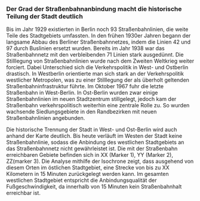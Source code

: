 ### Der Grad der Straßenbahnanbindung macht die historische Teilung der Stadt deutlich

Bis im Jahr 1929 existierten in Berlin noch 93 Straßenbahnlinien, die weite Teile des Stadtgebiets umfassten. In den 
frühen 1930er Jahren begann der langsame Abbau des Berliner Straßenbahnnetzes, indem die Linien 42 und 97 durch
Buslinien ersetzt wurden. Bereits im Jahr 1938 war das Straßenbahnnetz mit den verbleibenden 71 Linien stark
ausgedünnt. Die Stilllegung von Straßenbahnlinien wurde nach dem Zweiten Weltkrieg weiter forciert. Dabei Unterschied
sich die Verkehrspolitik in West- und Ostberlin drastisch. In Westberlin orientierte man sich stark an der 
Verkehrspolitik westlicher Metropolen, was zu einer Stilllegung der als überholt geltenden Straßenbahninfrastruktur
führte. Im Oktober 1967 fuhr die letzte Straßenbahn in West-Berlin. In Ost-Berlin wurden zwar einige Straßenbahnlinien 
im neuen Stadtzentrum stillgelegt, jedoch kam der Straßenbahn verkehrspolitisch weiterhin eine zentrale
Rolle zu. So wurden wachsende Siedlungsgebiete in den Randbezirken mit neuen Straßenbahnlinien angebunden.


Die historische Trennung der Stadt in West- und Ost-Berlin wird auch anhand der Karte deutlich. Bis heute verläuft
im Westen der Stadt keine Straßenbahnlinie, sodass die Anbindung des westlichen Stadtgebiets an das Straßenbahnnetz
nicht gewährleistet ist. Die mit der Straßenbahn erreichbaren Gebiete befinden sich in XX (Marker 1), YY (Marker 2), 
ZZ(marker 3). Die Analyse mithilfe der Isochrone zeigt, dass ausgehend von diesem Orten im östlichen 
Stadtgebiet, eine Strecke von bis zu XX Kilometern in 15 Minuten zurückgelegt werden kann. Im gesamten westlichen 
Stadtgebiet entspricht die Anbindungsqualität der Fußgeschwindigkeit, da innerhalb von 15 Minuten kein Straßenbahnhalt
erreichbar ist.